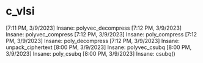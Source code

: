 # c_vlsi
[7:11 PM, 3/9/2023] Insane: polyvec_decompress
[7:12 PM, 3/9/2023] Insane: polyvec_compress
[7:12 PM, 3/9/2023] Insane: poly_compress
[7:12 PM, 3/9/2023] Insane: poly_decompress
[7:12 PM, 3/9/2023] Insane: unpack_ciphertext
[8:00 PM, 3/9/2023] Insane: polyvec_csubq
[8:00 PM, 3/9/2023] Insane: poly_csubq
[8:00 PM, 3/9/2023] Insane: csubq()
